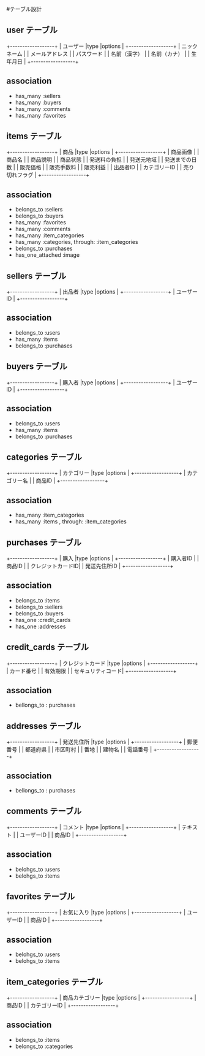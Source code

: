 #テーブル設計

## user テーブル
+------------------+
|      ユーザー    |type       |options                       |
+------------------+
| ニックネーム     |
| メールアドレス   |
| パスワード       |
| 名前（漢字）     |
| 名前（カナ）     |
| 生年月日         |
+------------------+
## association
- has_many :sellers
- has_many :buyers
- has_many :comments
- has_many :favorites

## items テーブル
+------------------+
|      商品        |type       |options                       |
+------------------+
| 商品画像         |
| 商品名           |
| 商品説明         |
| 商品状態         |
| 発送料の負担     |
| 発送元地域       |
| 発送までの日数   |
| 販売価格         |
| 販売手数料       |
| 販売利益         |
| 出品者ID         |
| カテゴリーID     |
| 売り切れフラグ   |
+------------------+
## association
- belongs_to :sellers
- belongs_to :buyers
- has_many :favorites
- has_many :comments
- has_many :item_categories
- has_many :categories, through: :item_categories
- belongs_to :purchases
- has_one_attached :image

## sellers テーブル
+------------------+
|    出品者        |type       |options                       |
+------------------+
| ユーザーID       |
+------------------+
## association
- belongs_to :users
- has_many :items
- belongs_to :purchases

## buyers テーブル
+------------------+
|    購入者        |type       |options                       |
+------------------+
| ユーザーID       |
+------------------+
## association
- belongs_to :users
- has_many :items
- belongs_to :purchases

## categories テーブル
+------------------+
|    カテゴリー    |type       |options                       |
+------------------+
| カテゴリー名     |
| 商品ID           |
+------------------+
## association
- has_many :item_categories
- has_many :items , through: :item_categories

## purchases テーブル
+------------------+
|  購入            |type       |options                       |
+------------------+
| 購入者ID         |
| 商品ID           |
| クレジットカードID|
| 発送先住所ID     |
+------------------+
## association
- belongs_to :items
- belongs_to :sellers
- belongs_to :buyers
- has_one :credit_cards
- has_one :addresses

## credit_cards テーブル
+------------------+
| クレジットカード |type       |options                       |
+------------------+
| カード番号       |
| 有効期限         |
| セキュリティコード|
+------------------+
## association
- bellongs_to : purchases

## addresses テーブル
+------------------+
| 発送先住所       |type       |options                       |
+------------------+
| 郵便番号         |
| 都道府県         |
| 市区町村         |
| 番地             |
| 建物名           |
| 電話番号         |
+------------------+
## association
- bellongs_to : purchases

## comments テーブル
+------------------+
| コメント         |type       |options                       |
+------------------+
| テキスト         |
| ユーザーID       |
| 商品ID           |
+------------------+
## association
- belohgs_to :users
- belohgs_to :items

## favorites テーブル
+------------------+
| お気に入り       |type       |options                       |
+------------------+
| ユーザーID       |
| 商品ID           |
+------------------+
## association
- belohgs_to :users
- belohgs_to :items

## item_categories テーブル
+------------------+
| 商品カテゴリー   |type       |options                       |
+------------------+
| 商品ID           |
| カテゴリーID     |
+------------------+
## association
- belongs_to :items
- belongs_to :categories